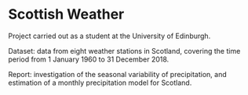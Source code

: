 # Scottish Weather

Project carried out as a student at the University of Edinburgh.

Dataset: data from eight weather stations in Scotland, covering the time period from 1 January 1960 to 31 December 2018. 

Report: investigation of the seasonal variability of precipitation, and estimation of a monthly precipitation model for Scotland.
